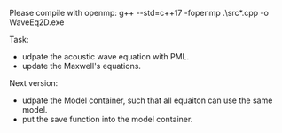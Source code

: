 Please compile with openmp: 
g++ --std=c++17 -fopenmp .\src\*.cpp -o WaveEq2D.exe

Task:
- udpate the acoustic wave equation with PML.
- update the Maxwell's equations.

Next version:
- udpate the Model container, such that all equaiton can use the same model.
- put the save function into the model container.